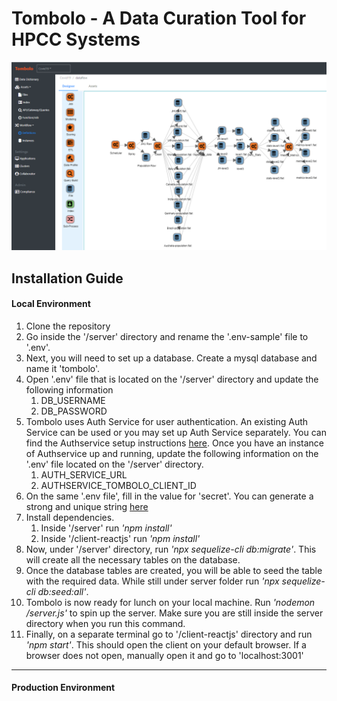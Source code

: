 # Tombolo - A Data Curation Tool for HPCC Systems
![](/docs/images/tombolo/Slide1.png)
## Installation Guide
#### Local Environment 
1. Clone the repository
2. Go inside the '/server' directory and rename the '.env-sample' file to '.env'.
3. Next, you will need to set up a database. Create a mysql database and name it 'tombolo'.
4. Open '.env' file that is located on the '/server' directory and  update the following information
      1. DB_USERNAME
      2. DB_PASSWORD
5. Tombolo uses Auth Service for user authentication. An existing Auth Service can be used or you may set up Auth Service separately. 
    You can find the Authservice setup instructions [here](https://github.com/hpcc-systems/Auth-Service). Once you have an instance of Authservice up and running, 
    update the following information on the '.env' file located on the '/server' directory.
    1. AUTH_SERVICE_URL
    2. AUTHSERVICE_TOMBOLO_CLIENT_ID
6. On the same '.env file',  fill in the value for 'secret'. You can generate a strong and unique string [here](https://www.grc.com/passwords.htm)
7. Install dependencies.
    1. Inside '/server' run *'npm install'*
    2. Inside '/client-reactjs' run *'npm install'*
8. Now, under '/server' directory, run *'npx sequelize-cli db:migrate'*. This will create all the necessary tables on the database.
9. Once the database tables are created, you will be able to seed the table with the required data. While still under server folder run *'npx sequelize-cli db:seed:all'*.
10. Tombolo is now ready for lunch on your local machine. Run *'nodemon /server.js'* to spin up the server. Make sure you are still inside the server directory when you run this command.
11. Finally, on a separate terminal go to '/client-reactjs' directory and run *'npm start'*. This should open the client on your default browser. If a browser does not open, manually open it and go to 'localhost:3001'

----
#### Production Environment 

